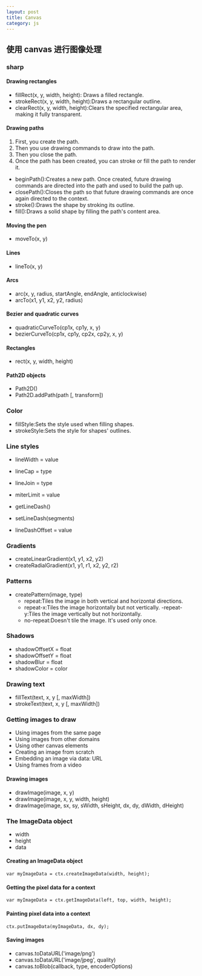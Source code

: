 ```yaml
---
layout: post
title: Canvas
category: js
---
```



## 使用 canvas 进行图像处理

### sharp

#### Drawing rectangles

+ fillRect(x, y, width, height): Draws a filled rectangle.
+ strokeRect(x, y, width, height):Draws a rectangular outline.
+ clearRect(x, y, width, height):Clears the specified rectangular area, making it fully transparent.

#### Drawing paths

1. First, you create the path.
2. Then you use drawing commands to draw into the path.
3. Then you close the path.
4. Once the path has been created, you can stroke or fill the path to render it.


+ beginPath():Creates a new path. Once created, future drawing commands are directed into the path and used to build the path up.
+ closePath():Closes the path so that future drawing commands are once again directed to the context.
+ stroke():Draws the shape by stroking its outline.
+ fill():Draws a solid shape by filling the path's content area.

#### Moving the pen

+ moveTo(x, y)

#### Lines

+ lineTo(x, y)

#### Arcs

+ arc(x, y, radius, startAngle, endAngle, anticlockwise)
+ arcTo(x1, y1, x2, y2, radius)

#### Bezier and quadratic curves

+ quadraticCurveTo(cp1x, cp1y, x, y)
+ bezierCurveTo(cp1x, cp1y, cp2x, cp2y, x, y)

#### Rectangles

+ rect(x, y, width, height)

#### Path2D objects

+ Path2D()
+ Path2D.addPath(path [, transform])

### Color


+ fillStyle:Sets the style used when filling shapes.
+ strokeStyle:Sets the style for shapes' outlines.

### Line styles

+ lineWidth = value

+ lineCap = type
+ lineJoin = type
+ miterLimit = value
+ getLineDash()
+ setLineDash(segments)
+ lineDashOffset = value

### Gradients

+ createLinearGradient(x1, y1, x2, y2)
+ createRadialGradient(x1, y1, r1, x2, y2, r2)

### Patterns

+ createPattern(image, type)
	- repeat:Tiles the image in both vertical and horizontal directions.
	- repeat-x:Tiles the image horizontally but not vertically.
	-repeat-y:Tiles the image vertically but not horizontally.
	- no-repeat:Doesn't tile the image. It's used only once.

### Shadows

+ shadowOffsetX = float
+ shadowOffsetY = float
+ shadowBlur = float
+ shadowColor = color

### Drawing text

+ fillText(text, x, y [, maxWidth])
+ strokeText(text, x, y [, maxWidth])


### Getting images to draw

+ Using images from the same page
+ Using images from other domains
+ Using other canvas elements
+ Creating an image from scratch
+ Embedding an image via data: URL
+ Using frames from a video

#### Drawing images

+ drawImage(image, x, y)
+ drawImage(image, x, y, width, height)
+ drawImage(image, sx, sy, sWidth, sHeight, dx, dy, dWidth, dHeight)

### The ImageData object

+ width
+ height
+ data

#### Creating an ImageData object

`var myImageData = ctx.createImageData(width, height);`

#### Getting the pixel data for a context

`var myImageData = ctx.getImageData(left, top, width, height);`

#### Painting pixel data into a context

`ctx.putImageData(myImageData, dx, dy);`

#### Saving images

+ canvas.toDataURL('image/png')
+ canvas.toDataURL('image/jpeg', quality)
+ canvas.toBlob(callback, type, encoderOptions)

